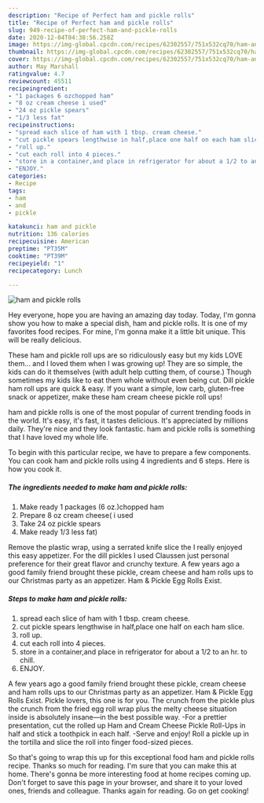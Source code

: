 ```yaml
---
description: "Recipe of Perfect ham and pickle rolls"
title: "Recipe of Perfect ham and pickle rolls"
slug: 949-recipe-of-perfect-ham-and-pickle-rolls
date: 2020-12-04T04:38:56.258Z
image: https://img-global.cpcdn.com/recipes/62302557/751x532cq70/ham-and-pickle-rolls-recipe-main-photo.jpg
thumbnail: https://img-global.cpcdn.com/recipes/62302557/751x532cq70/ham-and-pickle-rolls-recipe-main-photo.jpg
cover: https://img-global.cpcdn.com/recipes/62302557/751x532cq70/ham-and-pickle-rolls-recipe-main-photo.jpg
author: May Marshall
ratingvalue: 4.7
reviewcount: 45511
recipeingredient:
- "1 packages 6 ozchopped ham"
- "8 oz cream cheese i used"
- "24 oz pickle spears"
- "1/3 less fat"
recipeinstructions:
- "spread each slice of ham with 1 tbsp. cream cheese."
- "cut pickle spears lengthwise in half,place one half on each ham slice."
- "roll up."
- "cut each roll into 4 pieces."
- "store in a container,and place in refrigerator for about a 1/2 to an hr. to chill."
- "ENJOY."
categories:
- Recipe
tags:
- ham
- and
- pickle

katakunci: ham and pickle 
nutrition: 136 calories
recipecuisine: American
preptime: "PT35M"
cooktime: "PT39M"
recipeyield: "1"
recipecategory: Lunch

---
```



![ham and pickle rolls](https://img-global.cpcdn.com/recipes/62302557/751x532cq70/ham-and-pickle-rolls-recipe-main-photo.jpg)

Hey everyone, hope you are having an amazing day today. Today, I'm gonna show you how to make a special dish, ham and pickle rolls. It is one of my favorites food recipes. For mine, I'm gonna make it a little bit unique. This will be really delicious.

These ham and pickle roll ups are so ridiculously easy but my kids LOVE them… and I loved them when I was growing up! They are so simple, the kids can do it themselves (with adult help cutting them, of course.) Though sometimes my kids like to eat them whole without even being cut. Dill pickle ham roll ups are quick &amp; easy. If you want a simple, low carb, gluten-free snack or appetizer, make these ham cream cheese pickle roll ups!

ham and pickle rolls is one of the most popular of current trending foods in the world. It's easy, it's fast, it tastes delicious. It's appreciated by millions daily. They're nice and they look fantastic. ham and pickle rolls is something that I have loved my whole life.


To begin with this particular recipe, we have to prepare a few components. You can cook ham and pickle rolls using 4 ingredients and 6 steps. Here is how you cook it.

<!--inarticleads1-->

##### The ingredients needed to make ham and pickle rolls:

1. Make ready 1 packages (6 oz.)chopped ham
1. Prepare 8 oz cream cheese( i used
1. Take 24 oz pickle spears
1. Make ready 1/3 less fat)


Remove the plastic wrap, using a serrated knife slice the I really enjoyed this easy appetizer. For the dill pickles I used Claussen just personal preference for their great flavor and crunchy texture. A few years ago a good family friend brought these pickle, cream cheese and ham rolls ups to our Christmas party as an appetizer. Ham &amp; Pickle Egg Rolls Exist. 

<!--inarticleads2-->

##### Steps to make ham and pickle rolls:

1. spread each slice of ham with 1 tbsp. cream cheese.
1. cut pickle spears lengthwise in half,place one half on each ham slice.
1. roll up.
1. cut each roll into 4 pieces.
1. store in a container,and place in refrigerator for about a 1/2 to an hr. to chill.
1. ENJOY.


A few years ago a good family friend brought these pickle, cream cheese and ham rolls ups to our Christmas party as an appetizer. Ham &amp; Pickle Egg Rolls Exist. Pickle lovers, this one is for you. The crunch from the pickle plus the crunch from the fried egg roll wrap plus the melty cheese situation inside is absolutely insane—in the best possible way. -For a prettier presentation, cut the rolled up Ham and Cream Cheese Pickle Roll-Ups in half and stick a toothpick in each half. -Serve and enjoy! Roll a pickle up in the tortilla and slice the roll into finger food-sized pieces. 

So that's going to wrap this up for this exceptional food ham and pickle rolls recipe. Thanks so much for reading. I'm sure that you can make this at home. There's gonna be more interesting food at home recipes coming up. Don't forget to save this page in your browser, and share it to your loved ones, friends and colleague. Thanks again for reading. Go on get cooking!
